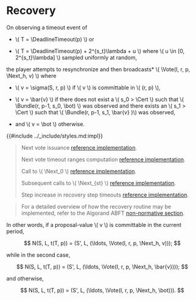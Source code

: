 $$
\newcommand \Cert {\mathit{cert}}
\newcommand \Next {\mathit{next}}
\newcommand \DeadlineTimeout {\mathrm{DeadlineTimeout}}
\newcommand \Vote {\mathrm{Vote}}
\newcommand \Bundle {\mathrm{Bundle}}
$$

# Recovery

On observing a timeout event of

- \\( T = \DeadlineTimeout(p) \\) or

- \\( T = \DeadlineTimeout(p) + 2^{s_t}\lambda + u \\) where
\\( u \in [0, 2^{s_t}\lambda] \\) sampled uniformly at random, 

the player attempts to resynchronize and then broadcasts*
\\( \Vote(I, r, p, \Next_h, v) \\) where

- \\( v = \sigma(S, r, p) \\) if \\( v \\) is committable in \\( (r, p) \\),

- \\( v = \bar{v} \\) if there does not exist a \\( s_0 > \Cert \\) such that
\\( \Bundle(r, p-1, s_0, \bot) \\) was observed and there exists an \\( s_1 > \Cert \\)
such that \\( \Bundle(r, p-1, s_1, \bar{v} )\\) was observed,

- and \\( v = \bot \\) otherwise.

{{#include ../_include/styles.md:impl}}
> Next vote issuance [reference implementation](https://github.com/algorand/go-algorand/blob/b6e5bcadf0ad3861d4805c51cbf3f695c38a93b7/agreement/player.go#L214).
>
> Next vote timeout ranges computation [reference implementation](https://github.com/algorand/go-algorand/blob/5c49e9a54dfea12c6cee561b8611d2027c401163/agreement/types.go#L103).
>
> Call to \\( \Next_0 \\) [reference implementation](https://github.com/algorand/go-algorand/blob/b6e5bcadf0ad3861d4805c51cbf3f695c38a93b7/agreement/player.go#L125).
> 
> Subsequent calls to \\( \Next_{st} \\) [reference implementation](https://github.com/algorand/go-algorand/blob/b6e5bcadf0ad3861d4805c51cbf3f695c38a93b7/agreement/player.go#L128).
>
> Step increase in recovery step timeouts [reference implementation](https://github.com/algorand/go-algorand/blob/b6e5bcadf0ad3861d4805c51cbf3f695c38a93b7/agreement/player.go#L131).

> For a detailed overview of how the recovery routine may be implemented, refer
> to the Algorand ABFT [non-normative section](./abft-overview.md).

In other words, if a proposal-value \\( v \\) is committable in the current
period,

$$
N(S, L, t(T, p)) = (S', L, (\ldots, \Vote(I, r, p, \Next_h, v)));
$$

while in the second case,

$$
N(S, L, t(T, p)) = (S', L, (\ldots, \Vote(I, r, p, \Next_h, \bar{v})));
$$

and otherwise,

$$
N(S, L, t(T, p)) = (S', L, (\ldots, \Vote(I, r, p, \Next_h, \bot))).
$$
